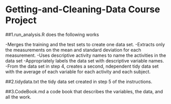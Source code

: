 # Getting-and-Cleaning-Data Course Project

##1.run_analysis.R
  does the following works
  
-Merges the training and the test sets to create one data set.
-Extracts only the measurements on the mean and standard deviation for each measurement. 
-Uses descriptive activity names to name the activities in the data set
-Appropriately labels the data set with descriptive variable names. 
-From the data set in step 4, creates a second, ndependent tidy data set with the average of each variable for each activity and each subject.

##2.tidydata.txt
  the tidy data set created in step 5 of the instructions.
  
##3.CodeBook.md
  a code book that describes the variables, the data, and all the work.
